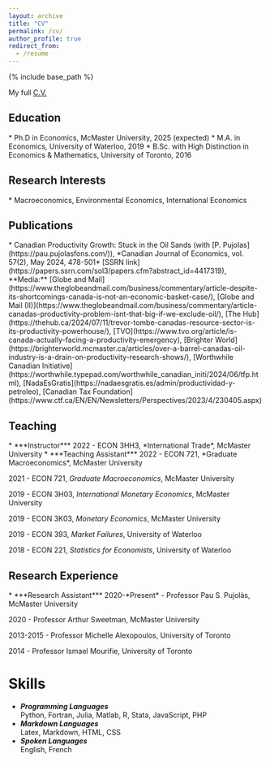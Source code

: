 ```yaml
---
layout: archive
title: "CV"
permalink: /cv/
author_profile: true
redirect_from:
  - /resume
---
```


{% include base_path %}

My full [C.V.](../files/loertscher_cv.pdf)

<h2 id="education">Education</h2>
* Ph.D in Economics, McMaster University, 2025 (expected)
* M.A. in Economics, University of Waterloo, 2019
* B.Sc. with High Distinction in Economics & Mathematics, University of Toronto, 2016

<h2 id="research-interests">Research Interests</h2>
* Macroeconomics, Environmental Economics, International Economics

<h2 id="publications">Publications</h2>
* Canadian Productivity Growth: Stuck in the Oil Sands (with [P. Pujolas](https://pau.pujolasfons.com/)), *Canadian Journal of Economics, vol. 57(2), May 2024, 478-501*  
  [SSRN link](https://papers.ssrn.com/sol3/papers.cfm?abstract_id=4417319), **Media:** [Globe and Mail](https://www.theglobeandmail.com/business/commentary/article-despite-its-shortcomings-canada-is-not-an-economic-basket-case/), [Globe and Mail (II)](https://www.theglobeandmail.com/business/commentary/article-canadas-productivity-problem-isnt-that-big-if-we-exclude-oil/), [The Hub](https://thehub.ca/2024/07/11/trevor-tombe-canadas-resource-sector-is-its-productivity-powerhouse/), [TVO](https://www.tvo.org/article/is-canada-actually-facing-a-productivity-emergency), [Brighter World](https://brighterworld.mcmaster.ca/articles/over-a-barrel-canadas-oil-industry-is-a-drain-on-productivity-research-shows/), [Worthwhile Canadian Initiative](https://worthwhile.typepad.com/worthwhile_canadian_initi/2024/06/tfp.html), [NadaEsGratis](https://nadaesgratis.es/admin/productividad-y-petroleo), [Canadian Tax Foundation](https://www.ctf.ca/EN/EN/Newsletters/Perspectives/2023/4/230405.aspx) 
  

<h2 id="teaching">Teaching</h2>
* ***Instructor***  
  2022 - ECON 3HH3, *International Trade*, McMaster University
* ***Teaching Assistant***  
  2022 - ECON 721, *Graduate Macroeconomics*, McMaster University  
    
  2021 - ECON 721, *Graduate Macroeconomics*, McMaster University  
    
  2019 - ECON 3H03, *International Monetary Economics*, McMaster University  
    
  2019 - ECON 3K03, *Monetary Economics*, McMaster University  
    
  2019 - ECON 393, *Market Failures*, University of Waterloo  
    
  2018 - ECON 221, *Statistics for Economists*, University of Waterloo  

<h2 id="research-experience">Research Experience</h2>
* ***Research Assistant***  
  2020-*Present* - Professor Pau S. Pujolàs, McMaster University  
    
  2020 - Professor Arthur Sweetman, McMaster University  
    
  2013-2015 - Professor Michelle Alexopoulos, University of Toronto  
    
  2014 - Professor Ismael Mourifie, University of Toronto  
  
Skills
======
* ***Programming Languages***  
  Python, Fortran, Julia, Matlab, R, Stata, JavaScript, PHP  
* ***Markdown Languages***  
  Latex, Markdown, HTML, CSS  
* ***Spoken Languages***  
  English, French


